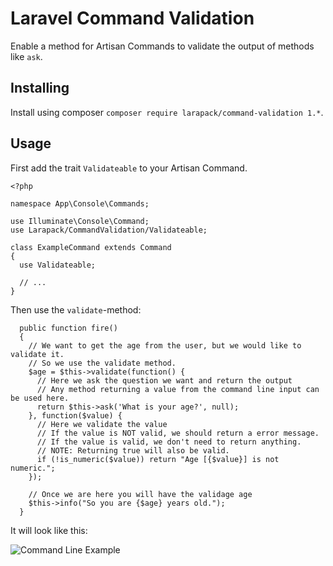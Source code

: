 # Laravel Command Validation
Enable a method for Artisan Commands to validate the output of methods like `ask`.

## Installing

Install using composer `composer require larapack/command-validation 1.*`.

## Usage

First add the trait `Validateable` to your Artisan Command.
```
<?php

namespace App\Console\Commands;

use Illuminate\Console\Command;
use Larapack/CommandValidation/Validateable;

class ExampleCommand extends Command
{
  use Validateable;
  
  // ...
}
```

Then use the `validate`-method:
```
  public function fire()
  {
    // We want to get the age from the user, but we would like to validate it.
    // So we use the validate method.
    $age = $this->validate(function() {
      // Here we ask the question we want and return the output
      // Any method returning a value from the command line input can be used here.
      return $this->ask('What is your age?', null);
    }, function($value) {
      // Here we validate the value
      // If the value is NOT valid, we should return a error message.
      // If the value is valid, we don't need to return anything.
      // NOTE: Returning true will also be valid.
      if (!is_numeric($value)) return "Age [{$value}] is not numeric.";
    });
    
    // Once we are here you will have the validage age
    $this->info("So you are {$age} years old.");
  }
```

It will look like this:

![Command Line Example](https://raw.githubusercontent.com/larapack/command-validation/master/resources/command-line-example.png)
